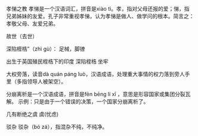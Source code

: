 
孝悌之教
孝悌是一个汉语词汇，拼音是xiào tì。孝，指对父母还报的爱；悌，指兄弟姊妹的友爱。孔子非常重视孝悌，认为孝悌是做人、做学问的根本。简言之：孝敬父母、友爱兄弟。

故世（去世）

深陷桎梏”（zhì gù）： 足械，脚镣

出生于英国殖民桎梏下的印度
深陷桎梏  坐牢

大权旁落，读音dà quán páng luò，汉语成语，处理重大事情的权力落到旁人手里（多指领导人被架空）。


分崩离析是一个汉语成语，拼音是fēn bēng lí xī ，意思是形容国家或集团分裂瓦解。
示例：只是由于一个错误的决策，一个国家分崩离析了。

几有断绝之虞 虞(忧虑)

驳杂
驳杂（bó zá），指混杂不纯，不纯净。

